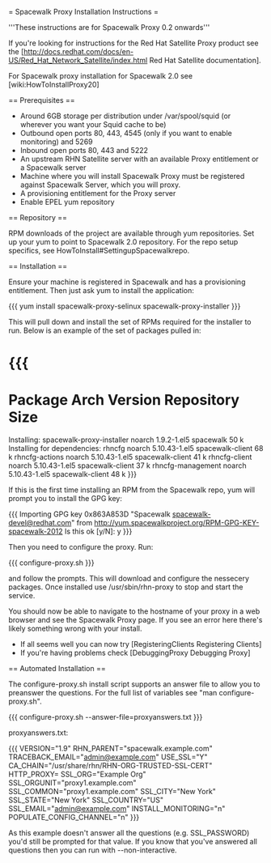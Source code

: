 = Spacewalk Proxy Installation Instructions =

'''These instructions are for Spacewalk Proxy 0.2 onwards'''

If you're looking for instructions for the Red Hat Satellite Proxy product see the [http://docs.redhat.com/docs/en-US/Red_Hat_Network_Satellite/index.html Red Hat Satellite documentation].

For Spacewalk proxy installation for Spacewalk 2.0 see [wiki:HowToInstallProxy20]

== Prerequisites ==

  * Around 6GB storage per distribution under /var/spool/squid (or wherever you want your Squid cache to be)
  * Outbound open ports 80, 443, 4545 (only if you want to enable monitoring) and 5269
  * Inbound open ports 80, 443 and 5222
  * An upstream RHN Satellite server with an available Proxy entitlement or a Spacewalk server
  * Machine where you will install Spacewalk Proxy must be registered against Spacewalk Server, which you will proxy.
  * A provisioning entitlement for the Proxy server
  * Enable EPEL yum repository

== Repository ==

RPM downloads of the project are available through yum repositories. Set up your yum to point to Spacewalk 2.0 repository. For the repo setup specifics, see HowToInstall#SettingupSpacewalkrepo. 

== Installation ==

Ensure your machine is registered in Spacewalk and has a provisioning entitlement. Then just ask yum to install the application:

{{{
yum install spacewalk-proxy-selinux spacewalk-proxy-installer
}}}

This will pull down and install the set of RPMs required for the installer to run. Below is an example of the set of packages pulled in:

{{{
========================================================================================
 Package                       Arch       Version            Repository            Size
========================================================================================
Installing:
 spacewalk-proxy-installer     noarch     1.9.2-1.el5        spacewalk             50 k
Installing for dependencies:
 rhncfg                        noarch     5.10.43-1.el5      spacewalk-client      68 k
 rhncfg-actions                noarch     5.10.43-1.el5      spacewalk-client      41 k
 rhncfg-client                 noarch     5.10.43-1.el5      spacewalk-client      37 k
 rhncfg-management             noarch     5.10.43-1.el5      spacewalk-client      48 k
}}}

If this is the first time installing an RPM from the Spacewalk repo, yum will prompt you to install the GPG key:

{{{
Importing GPG key 0x863A853D "Spacewalk <spacewalk-devel@redhat.com>" from http://yum.spacewalkproject.org/RPM-GPG-KEY-spacewalk-2012
Is this ok [y/N]: y
}}}

Then you need to configure the proxy. Run:

{{{
configure-proxy.sh
}}}

and follow the prompts. This will download and configure the nessecery packages. Once installed use /usr/sbin/rhn-proxy to stop and start the service.

You should now be able to navigate to the hostname of your proxy in a web browser and see the Spacewalk Proxy page. If you see an error here there's likely something wrong with your install.

  * If all seems well you can now try [RegisteringClients Registering Clients]
  * If you're having problems check [DebuggingProxy Debugging Proxy]

== Automated Installation ==

The configure-proxy.sh install script supports an answer file to allow you to preanswer the questions. For the full list of variables see "man configure-proxy.sh".

{{{
configure-proxy.sh --answer-file=proxyanswers.txt
}}}

proxyanswers.txt:

{{{
VERSION="1.9"
RHN_PARENT="spacewalk.example.com"
TRACEBACK_EMAIL="admin@example.com"
USE_SSL="Y"
CA_CHAIN="/usr/share/rhn/RHN-ORG-TRUSTED-SSL-CERT"
HTTP_PROXY=
SSL_ORG="Example Org"
SSL_ORGUNIT="proxy1.example.com"
SSL_COMMON="proxy1.example.com"
SSL_CITY="New York"
SSL_STATE="New York"
SSL_COUNTRY="US"
SSL_EMAIL="admin@example.com"
INSTALL_MONITORING="n"
POPULATE_CONFIG_CHANNEL="n"
}}}

As this example doesn't answer all the questions (e.g. SSL_PASSWORD) you'd still be prompted for that value. If you know that you've answered all questions then you can run with --non-interactive.